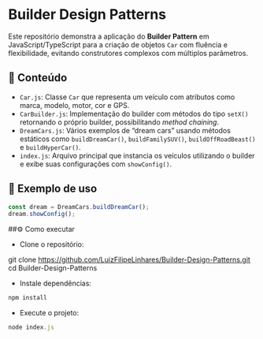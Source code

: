 # Builder Design Patterns

Este repositório demonstra a aplicação do **Builder Pattern** em JavaScript/TypeScript para a criação de objetos `Car` com fluência e flexibilidade, evitando construtores complexos com múltiplos parâmetros.

## 📂 Conteúdo

- `Car.js`: Classe `Car` que representa um veículo com atributos como marca, modelo, motor, cor e GPS.  
-  `CarBuilder.js`: Implementação do builder com métodos do tipo `setX()` retornando o próprio builder, possibilitando *method chaining*.  
-  `DreamCars.js`: Vários exemplos de “dream cars” usando métodos estáticos como `buildDreamCar()`, `buildFamilySUV()`, `buildOffRoadBeast()` e `buildHyperCar()`.  
-  `index.js`: Arquivo principal que instancia os veículos utilizando o builder e exibe suas configurações com `showConfig()`.  

## 🚗 Exemplo de uso

```ts
const dream = DreamCars.buildDreamCar();
dream.showConfig();
```
##⚙️ Como executar
- Clone o repositório:

git clone https://github.com/LuizFilipeLinhares/Builder-Design-Patterns.git
cd Builder-Design-Patterns


- Instale dependências:
```ts
npm install
```
- Execute o projeto:
```ts
node index.js
```
